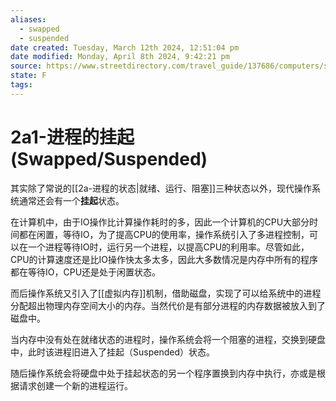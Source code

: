 ```yaml
---
aliases:
  - swapped
  - suspended
date created: Tuesday, March 12th 2024, 12:51:04 pm
date modified: Monday, April 8th 2024, 9:42:21 pm
source: https://www.streetdirectory.com/travel_guide/137686/computers/suspended_process.html
state: F
tags: 
---
```


# 2a1-进程的挂起 (Swapped/Suspended)

其实除了常说的[[2a-进程的状态|就绪、运行、阻塞]]三种状态以外，现代操作系统通常还会有一个**挂起**状态。

在计算机中，由于IO操作比计算操作耗时的多，因此一个计算机的CPU大部分时间都在闲置，等待IO，为了提高CPU的使用率，操作系统引入了多进程控制，可以在一个进程等待IO时，运行另一个进程，以提高CPU的利用率。尽管如此，CPU的计算速度还是比IO操作快太多太多，因此大多数情况是内存中所有的程序都在等待IO，CPU还是处于闲置状态。

而后操作系统又引入了[[虚拟内存]]机制，借助磁盘，实现了可以给系统中的进程分配超出物理内存空间大小的内存。当然代价是有部分进程的内存数据被放入到了磁盘中。

当内存中没有处在就绪状态的进程时，操作系统会将一个阻塞的进程，交换到硬盘中，此时该进程旧进入了挂起（Suspended）状态。

随后操作系统会将硬盘中处于挂起状态的另一个程序置换到内存中执行，亦或是根据请求创建一个新的进程运行。